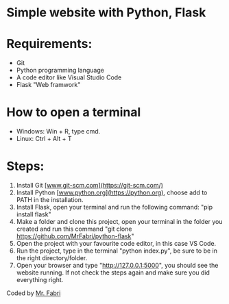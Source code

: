 # Simple website with Python, Flask

# Requirements:
- Git
- Python programming language
- A code editor like Visual Studio Code
- Flask "Web framwork"

# How to open a terminal
- Windows: Win + R, type cmd.
- Linux: Ctrl + Alt + T

# Steps:
1. Install Git [www.git-scm.com](https://git-scm.com/)
2. Install Python [www.python.org](https://python.org), choose add to PATH in the installation.
3. Install Flask, open your terminal and run the following command: "pip install flask"
4. Make a folder and clone this project, open your terminal in the folder you created and run this command "git clone https://github.com/MrFabri/python-flask"
5. Open the project with your favourite code editor, in this case VS Code.
6. Run the project, type in the terminal "python index.py", be sure to be in the right directory/folder.
7. Open your browser and type "http://127.0.0.1:5000", you should see the website running. If not check the steps again and make sure you did everything right.


Coded by [Mr. Fabri](https://mrfabri.com)